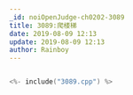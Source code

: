 ```yaml
---
_id: noiOpenJudge-ch0202-3089
title: 3089:爬楼梯
date: 2019-08-09 12:13
update: 2019-08-09 12:13
author: Rainboy
---
```


```c

```

```c
<%- include("3089.cpp") %>
```

